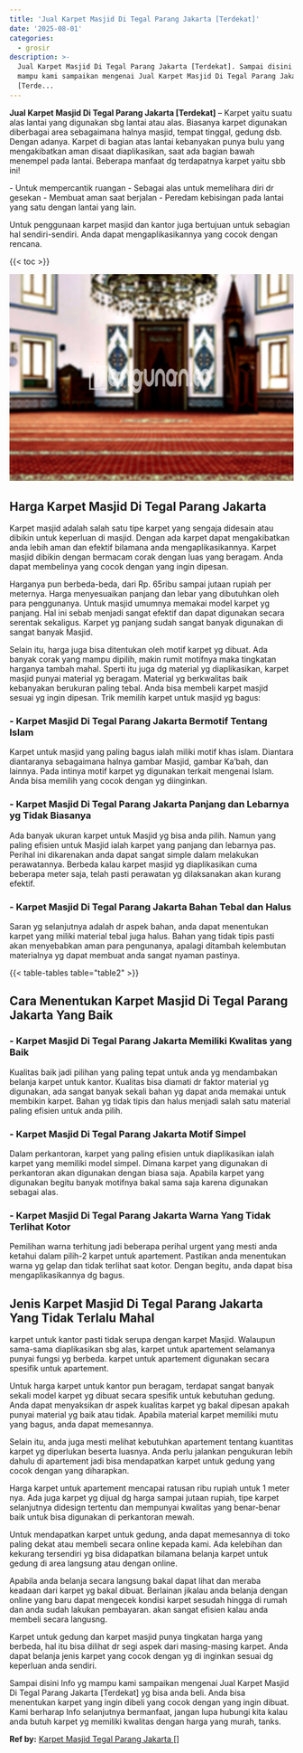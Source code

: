 ```yaml
---
title: 'Jual Karpet Masjid Di Tegal Parang Jakarta [Terdekat]'
date: '2025-08-01'
categories:
  - grosir
description: >-
  Jual Karpet Masjid Di Tegal Parang Jakarta [Terdekat]. Sampai disini Info yg
  mampu kami sampaikan mengenai Jual Karpet Masjid Di Tegal Parang Jakarta
  [Terde...
---
```


**Jual Karpet Masjid Di Tegal Parang Jakarta \[Terdekat\]** – Karpet yaitu suatu alas lantai yang digunakan sbg lantai atau alas. Biasanya karpet digunakan diberbagai area sebagaimana halnya masjid, tempat tinggal, gedung dsb. Dengan adanya. Karpet di bagian atas lantai kebanyakan punya bulu yang mengakibatkan aman disaat diaplikasikan, saat ada bagian bawah menempel pada lantai. Beberapa manfaat dg terdapatnya karpet yaitu sbb ini!

\- Untuk mempercantik ruangan - Sebagai alas untuk memelihara diri dr gesekan - Membuat aman saat berjalan - Peredam kebisingan pada lantai yang satu dengan lantai yang lain.

Untuk penggunaan karpet masjid dan kantor juga bertujuan untuk sebagian hal sendiri-sendiri. Anda dapat mengaplikasikannya yang cocok dengan rencana.

{{< toc >}}

![Jual Karpet Masjid Di Tegal Parang Jakarta [Terdekat]](/images/grosir-karpet-murah-69.png)

## Harga Karpet Masjid Di Tegal Parang Jakarta

Karpet masjid adalah salah satu tipe karpet yang sengaja didesain atau dibikin untuk keperluan di masjid. Dengan ada karpet dapat mengakibatkan anda lebih aman dan efektif bilamana anda mengaplikasikannya. Karpet masjid dibikin dengan bermacam corak dengan luas yang beragam. Anda dapat membelinya yang cocok dengan yang ingin dipesan.

Harganya pun berbeda-beda, dari Rp. 65ribu sampai jutaan rupiah per meternya. Harga menyesuaikan panjang dan lebar yang dibutuhkan oleh para penggunanya. Untuk masjid umumnya memakai model karpet yg panjang. Hal ini sebab menjadi sangat efektif dan dapat digunakan secara serentak sekaligus. Karpet yg panjang sudah sangat banyak digunakan di sangat banyak Masjid.

Selain itu, harga juga bisa ditentukan oleh motif karpet yg dibuat. Ada banyak corak yang mampu dipilih, makin rumit motifnya maka tingkatan harganya tambah mahal. Sperti itu juga dg material yg diaplikasikan, karpet masjid punyai material yg beragam. Material yg berkwalitas baik kebanyakan berukuran paling tebal. Anda bisa membeli karpet masjid sesuai yg ingin dipesan. Trik memilih karpet untuk masjid yg bagus:

### \- Karpet Masjid Di Tegal Parang Jakarta Bermotif Tentang Islam

Karpet untuk masjid yang paling bagus ialah miliki motif khas islam. Diantara diantaranya sebagaimana halnya gambar Masjid, gambar Ka’bah, dan lainnya. Pada intinya motif karpet yg digunakan terkait mengenai Islam. Anda bisa memilih yang cocok dengan yg diinginkan.

### \- Karpet Masjid Di Tegal Parang Jakarta Panjang dan Lebarnya yg Tidak Biasanya

Ada banyak ukuran karpet untuk Masjid yg bisa anda pilih. Namun yang paling efisien untuk Masjid ialah karpet yang panjang dan lebarnya pas. Perihal ini dikarenakan anda dapat sangat simple dalam melakukan perawatannya. Berbeda kalau karpet masjid yg diaplikasikan cuma beberapa meter saja, telah pasti perawatan yg dilaksanakan akan kurang efektif.

### \- Karpet Masjid Di Tegal Parang Jakarta Bahan Tebal dan Halus

Saran yg selanjutnya adalah dr aspek bahan, anda dapat menentukan karpet yang miliki material tebal juga halus. Bahan yang tidak tipis pasti akan menyebabkan aman para pengunanya, apalagi ditambah kelembutan materialnya yg dapat membuat anda sangat nyaman pastinya.

{{< table-tables table="table2" >}}

## Cara Menentukan Karpet Masjid Di Tegal Parang Jakarta Yang Baik

### \- Karpet Masjid Di Tegal Parang Jakarta Memiliki Kwalitas yang Baik

Kualitas baik jadi pilihan yang paling tepat untuk anda yg mendambakan belanja karpet untuk kantor. Kualitas bisa diamati dr faktor material yg digunakan, ada sangat banyak sekali bahan yg dapat anda memakai untuk membikin karpet. Bahan yg tidak tipis dan halus menjadi salah satu material paling efisien untuk anda pilih.

### \- Karpet Masjid Di Tegal Parang Jakarta Motif Simpel

Dalam perkantoran, karpet yang paling efisien untuk diaplikasikan ialah karpet yang memiliki model simpel. Dimana karpet yang digunakan di perkantoran akan digunakan dengan biasa saja. Apabila karpet yang digunakan begitu banyak motifnya bakal sama saja karena digunakan sebagai alas.

### \- Karpet Masjid Di Tegal Parang Jakarta Warna Yang Tidak Terlihat Kotor

Pemilihan warna terhitung jadi beberapa perihal urgent yang mesti anda ketahui dalam pilih-2 karpet untuk apartement. Pastikan anda menentukan warna yg gelap dan tidak terlihat saat kotor. Dengan begitu, anda dapat bisa mengaplikasikannya dg bagus.

## Jenis Karpet Masjid Di Tegal Parang Jakarta Yang Tidak Terlalu Mahal

karpet untuk kantor pasti tidak serupa dengan karpet Masjid. Walaupun sama-sama diaplikasikan sbg alas, karpet untuk apartement selamanya punyai fungsi yg berbeda. karpet untuk apartement digunakan secara spesifik untuk apartement.

Untuk harga karpet untuk kantor pun beragam, terdapat sangat banyak sekali model karpet yg dibuat secara spesifik untuk kebutuhan gedung. Anda dapat menyaksikan dr aspek kualitas karpet yg bakal dipesan apakah punyai material yg baik atau tidak. Apabila material karpet memiliki mutu yang bagus, anda dapat memesannya.

Selain itu, anda juga mesti melihat kebutuhkan apartement tentang kuantitas karpet yg diperlukan beserta luasnya. Anda perlu jalankan pengukuran lebih dahulu di apartement jadi bisa mendapatkan karpet untuk gedung yang cocok dengan yang diharapkan.

Harga karpet untuk apartement mencapai ratusan ribu rupiah untuk 1 meter nya. Ada juga karpet yg dijual dg harga sampai jutaan rupiah, tipe karpet selanjutnya didesign tertentu dan mempunyai kwalitas yang benar-benar baik untuk bisa digunakan di perkantoran mewah.

Untuk mendapatkan karpet untuk gedung, anda dapat memesannya di toko paling dekat atau membeli secara online kepada kami. Ada kelebihan dan kekurang tersendiri yg bisa didapatkan bilamana belanja karpet untuk gedung di area langsung atau dengan online.

Apabila anda belanja secara langsung bakal dapat lihat dan meraba keadaan dari karpet yg bakal dibuat. Berlainan jikalau anda belanja dengan online yang baru dapat mengecek kondisi karpet sesudah hingga di rumah dan anda sudah lakukan pembayaran. akan sangat efisien kalau anda membeli secara langusng.

Karpet untuk gedung dan karpet masjid punya tingkatan harga yang berbeda, hal itu bisa dilihat dr segi aspek dari masing-masing karpet. Anda dapat belanja jenis karpet yang cocok dengan yg di inginkan sesuai dg keperluan anda sendiri.

Sampai disini Info yg mampu kami sampaikan mengenai Jual Karpet Masjid Di Tegal Parang Jakarta \[Terdekat\] yg bisa anda beli. Anda bisa menentukan karpet yang ingin dibeli yang cocok dengan yang ingin dibuat. Kami berharap Info selanjutnya bermanfaat, jangan lupa hubungi kita kalau anda butuh karpet yg memiliki kwalitas dengan harga yang murah, tanks.

**Ref by:**  [Karpet Masjid Tegal Parang Jakarta []](https://id.wikipedia.org/wiki/Karpet)
